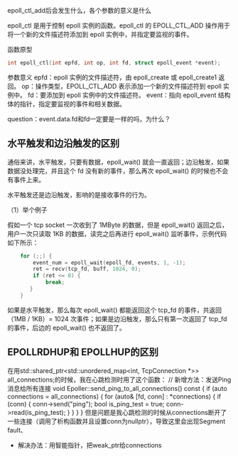 epoll_ctl_add后会发生什么，各个参数的意义是什么

epoll_ctl 是用于控制 epoll 实例的函数。epoll_ctl 的 EPOLL_CTL_ADD 操作用于将一个新的文件描述符添加到 epoll 实例中，并指定要监视的事件。

函数原型
~~~cpp
int epoll_ctl(int epfd, int op, int fd, struct epoll_event *event);
~~~
参数意义
epfd：epoll 实例的文件描述符，由 epoll_create 或 epoll_create1 返回。
op：操作类型，EPOLL_CTL_ADD 表示添加一个新的文件描述符到 epoll 实例中。
fd：要添加到 epoll 实例中的文件描述符。
event：指向 epoll_event 结构体的指针，指定要监视的事件和相关数据。

question：event.data.fd和fd一定要是一样的吗，为什么？

## 水平触发和边沿触发的区别

通俗来讲，水平触发，只要有数据，epoll_wait() 就会一直返回；边沿触发，如果数据没处理完，并且这个 fd 没有新的事件，那么再次 epoll_wait() 的时候也不会有事件上来。

水平触发还是边沿触发，影响的是接收事件的行为。

（1）举个例子

假如一个 tcp socket 一次收到了 1MByte 的数据，但是 epoll_wait() 返回之后，用户一次只读取 1KB 的数据，读完之后再进行 epoll_wait() 监听事件，示例代码如下所示：
``` cpp
    for (;;) {
        event_num = epoll_wait(epoll_fd, events, 1, -1);
        ret = recv(tcp_fd, buff, 1024, 0);
        if (ret <= 0) {
            break;
       }
    }
```
如果是水平触发，那么每次 epoll_wait() 都能返回这个 tcp_fd 的事件，共返回 （1MB / 1KB）= 1024 次事件；如果是边沿触发，那么只有第一次返回了 tcp_fd 的事件，后边的 epoll_wait() 也不返回了。


## EPOLLRDHUP和 EPOLLHUP的区别



在用std::shared_ptr<std::unordered_map<int, TcpConnection *>> all_connections;的时候，我在心跳检测时用了这个函数：
    // 新增方法：发送Ping消息给所有连接
    void Epoller::send_ping_to_all_connections() const {
        if (auto connections = all_connections) {
            for (auto& [fd, conn] : *connections) {
                if (conn) {
                    conn->send("ping");
                    bool is_ping_test = true;
                    conn->read(is_ping_test);
                }
            }
        }
    }
但是问题是我心跳检测的时候从connections断开了一些连接（调用了析构函数并且设置conn为nullptr），导致这里会出现Segment fault、
- 解决办法：用智能指针，把weak_ptr给connections